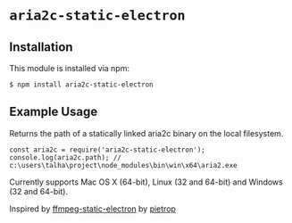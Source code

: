 # `aria2c-static-electron`

## Installation

This module is installed via npm:

```$ npm install aria2c-static-electron```

## Example Usage

Returns the path of a statically linked aria2c binary on the local filesystem.

```
const aria2c = require('aria2c-static-electron');
console.log(aria2c.path); // c:\users\talha\project\node_modules\bin\win\x64\aria2.exe
```
Currently supports Mac OS X (64-bit), Linux (32 and 64-bit) and Windows (32 and 64-bit).

Inspired by [ffmpeg-static-electron](https://www.npmjs.com/package/ffmpeg-static-electron) by [pietrop](https://www.npmjs.com/~pietrop)
